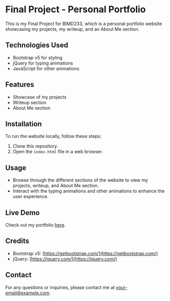 # Final Project - Personal Portfolio

This is my Final Project for BIMD233, which is a personal portfolio website showcasing my projects, my writeup, and an About Me section.

## Technologies Used
- Bootstrap v5 for styling
- jQuery for typing animations
- JavaScript for other animations

## Features
- Showcase of my projects
- Writeup section
- About Me section

## Installation
To run the website locally, follow these steps:
1. Clone this repository.
2. Open the `index.html` file in a web browser.

## Usage
- Browse through the different sections of the website to view my projects, writeup, and About Me section.
- Interact with the typing animations and other animations to enhance the user experience.

## Live Demo
Check out my portfolio [here](https://students.washington.edu/leonille/Final_Project/).


## Credits
- Bootstrap v5: [https://getbootstrap.com/](https://getbootstrap.com/)
- jQuery: [https://jquery.com/](https://jquery.com/)

## Contact
For any questions or inquiries, please contact me at [your-email@example.com](mailto:leonillematunan@gmail.com).
